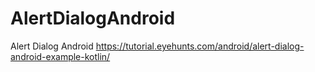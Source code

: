 # AlertDialogAndroid
Alert Dialog Android 
https://tutorial.eyehunts.com/android/alert-dialog-android-example-kotlin/
